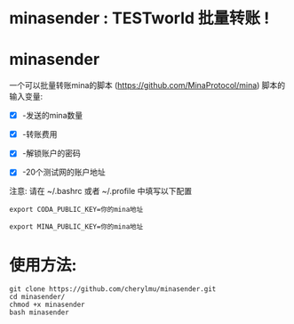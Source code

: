 # minasender :  TESTworld 批量转账 !


# minasender
一个可以批量转账mina的脚本 (https://github.com/MinaProtocol/mina) 
脚本的输入变量:

- [x] -发送的mina数量

- [x] -转账费用

- [x] -解锁账户的密码

- [x] -20个测试网的账户地址

注意: 请在 ~/.bashrc 或者 ~/.profile 中填写以下配置
```
export CODA_PUBLIC_KEY=你的mina地址

export MINA_PUBLIC_KEY=你的mina地址
```
# 使用方法:
```
git clone https://github.com/cherylmu/minasender.git
cd minasender/
chmod +x minasender
bash minasender
```
